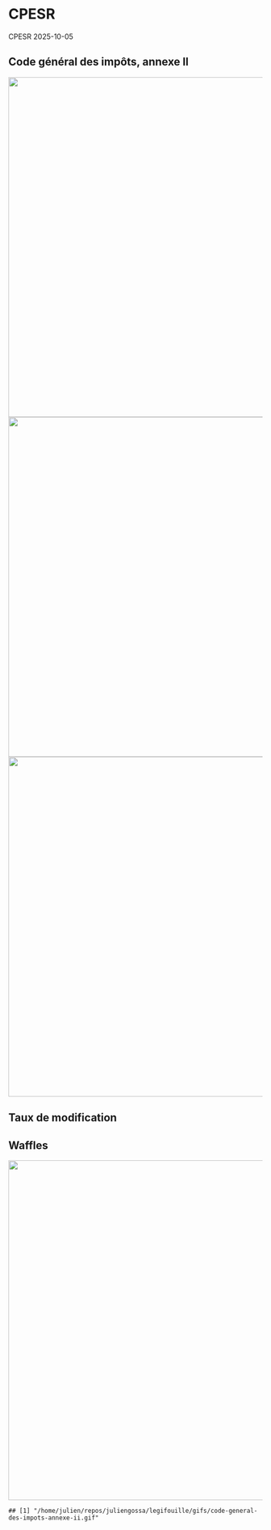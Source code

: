 CPESR
================
CPESR
2025-10-05

## Code général des impôts, annexe II

<img src="/home/julien/repos/juliengossa/legifouille/codes/code-general-des-impots-annexe-ii/legifouille-code_files/figure-gfm/versions-1.png" width="672" />

<img src="/home/julien/repos/juliengossa/legifouille/codes/code-general-des-impots-annexe-ii/legifouille-code_files/figure-gfm/modifications-1.png" width="672" />
<img src="/home/julien/repos/juliengossa/legifouille/codes/code-general-des-impots-annexe-ii/legifouille-code_files/figure-gfm/taille_modifications-1.png" width="672" />

## Taux de modification

## Waffles

<img src="/home/julien/repos/juliengossa/legifouille/codes/code-general-des-impots-annexe-ii/legifouille-code_files/figure-gfm/unnamed-chunk-4-1.png" width="672" />

    ## [1] "/home/julien/repos/juliengossa/legifouille/gifs/code-general-des-impots-annexe-ii.gif"
